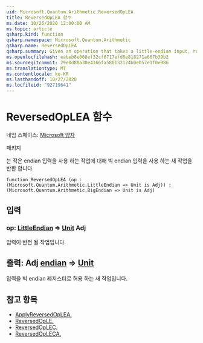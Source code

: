 ```yaml
---
uid: Microsoft.Quantum.Arithmetic.ReversedOpLEA
title: ReversedOpLEA 함수
ms.date: 10/26/2020 12:00:00 AM
ms.topic: article
qsharp.kind: function
qsharp.namespace: Microsoft.Quantum.Arithmetic
qsharp.name: ReversedOpLEA
qsharp.summary: Given an operation that takes a little-endian input, returns a new operation that takes a big-endian input.
ms.openlocfilehash: eabeb8e068ef32cf6717efd6e818271a667b39b2
ms.sourcegitcommit: 29e0d88a30e4166fa580132124b0eb57e1f0e986
ms.translationtype: MT
ms.contentlocale: ko-KR
ms.lasthandoff: 10/27/2020
ms.locfileid: "92719641"
---
```

# <a name="reversedoplea-function"></a>ReversedOpLEA 함수

네임 스페이스: [Microsoft 양자](xref:Microsoft.Quantum.Arithmetic)

패키지 [](https://nuget.org/packages/)


는 작은 endian 입력을 사용 하는 작업에 대해 빅 endian 입력을 사용 하는 새 작업을 반환 합니다.

```qsharp
function ReversedOpLEA (op : (Microsoft.Quantum.Arithmetic.LittleEndian => Unit is Adj)) : (Microsoft.Quantum.Arithmetic.BigEndian => Unit is Adj)
```


## <a name="input"></a>입력

### <a name="op--littleendian--unit-adj"></a>op: [LittleEndian](xref:Microsoft.Quantum.Arithmetic.LittleEndian) => [Unit](xref:microsoft.quantum.lang-ref.unit) Adj

입력이 반전 될 작업입니다.



## <a name="output--bigendian--unit-adj"></a>출력: Adj [endian](xref:Microsoft.Quantum.Arithmetic.BigEndian) => [Unit](xref:microsoft.quantum.lang-ref.unit)

입력을 빅 endian 레지스터로 허용 하는 새 작업입니다.

## <a name="see-also"></a>참고 항목

- [ApplyReversedOpLEA.](xref:Microsoft.Quantum.Arithmetic.ApplyReversedOpLEA)
- [ReversedOpLE.](xref:Microsoft.Quantum.Arithmetic.ReversedOpLE)
- [ReversedOpLEC.](xref:Microsoft.Quantum.Arithmetic.ReversedOpLEC)
- [ReversedOpLECA.](xref:Microsoft.Quantum.Arithmetic.ReversedOpLECA)